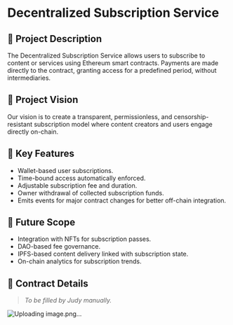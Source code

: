 # Decentralized Subscription Service

## 📄 Project Description
The Decentralized Subscription Service allows users to subscribe to content or services using Ethereum smart contracts. Payments are made directly to the contract, granting access for a predefined period, without intermediaries.

## 🌟 Project Vision
Our vision is to create a transparent, permissionless, and censorship-resistant subscription model where content creators and users engage directly on-chain.

## 🔑 Key Features
- Wallet-based user subscriptions.
- Time-bound access automatically enforced.
- Adjustable subscription fee and duration.
- Owner withdrawal of collected subscription funds.
- Emits events for major contract changes for better off-chain integration.

## 🔮 Future Scope
- Integration with NFTs for subscription passes.
- DAO-based fee governance.
- IPFS-based content delivery linked with subscription state.
- On-chain analytics for subscription trends.

## 📜 Contract Details
> _To be filled by Judy manually._

![Uploading image.png…]()
